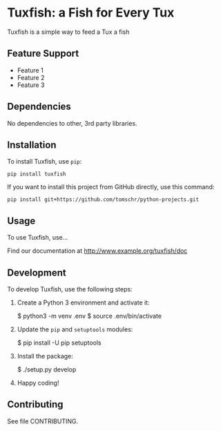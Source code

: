 # Tuxfish: a Fish for Every Tux

Tuxfish is a simple way to feed a Tux a fish

## Feature Support

* Feature 1
* Feature 2
* Feature 3

## Dependencies

No dependencies to other, 3rd party libraries.


## Installation

To install Tuxfish, use `pip`:

    pip install tuxfish


If you want to install this project from GitHub directly, use
this command:

    pip install git+https://github.com/tomschr/python-projects.git


## Usage

To use Tuxfish, use...

Find our documentation at http://www.example.org/tuxfish/doc


## Development

To develop Tuxfish, use the following steps:

1. Create a Python 3 environment and activate it:

    $ python3 -m venv .env
    $ source .env/bin/activate

1. Update the `pip` and `setuptools` modules:

    $ pip install -U pip setuptools

1. Install the package:

    $ ./setup.py develop

1. Happy coding!


## Contributing

See file CONTRIBUTING.
